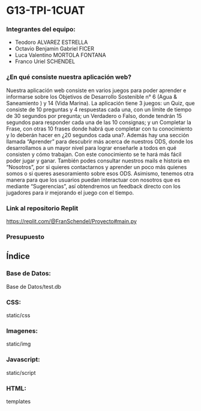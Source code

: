 # G13-TPI-1CUAT
### Integrantes del equipo:
* Teodoro ALVAREZ ESTRELLA
* Octavio Benjamin Gabriel FICER
* Luca Valentino MORTOLA FONTANA
* Franco Uriel SCHENDEL

### ¿En qué consiste nuestra aplicación web?
Nuestra aplicación web consiste en varios juegos para poder aprender e informarse sobre los Objetivos de Desarrollo Sostenible n° 6 (Agua & Saneamiento ) y 14 (Vida Marina). La aplicación tiene 3 juegos: un Quiz, que consiste de 10 preguntas y 4 respuestas cada una, con un límite de tiempo de 30 segundos por pregunta; un Verdadero o Falso, donde tendrán 15 segundos para responder cada una de las 10 consignas; y un Completar la Frase, con otras 10 frases donde habrá que completar con tu conocimiento y lo deberán hacer en ¿20 segundos cada una?. Además hay una sección llamada “Aprender” para descubrir más acerca de nuestros ODS, donde los desarrollamos a un mayor nivel para lograr enseñarle a todos en qué consisten y cómo trabajan. Con este conocimiento se te hará más fácil poder jugar y ganar. También podes consultar nuestros mails e historia en “Nosotros”, por si quieres contactarnos y aprender un poco más quienes somos o si queres asesoramiento sobre esos ODS. Asimismo, tenemos otra manera para que los usuarios puedan interactuar con nosotros que es mediante “Sugerencias”, así obtendremos un feedback directo con los jugadores para ir mejorando el juego con el tiempo.

### Link al repositorio Replit
https://replit.com/@FranSchendel/Proyecto#main.py

### Presupuesto


## Índice
### Base de Datos:
Base de Datos/test.db

### CSS:
static/css

### Imagenes:
static/img

### Javascript:
static/script

### HTML:
templates

